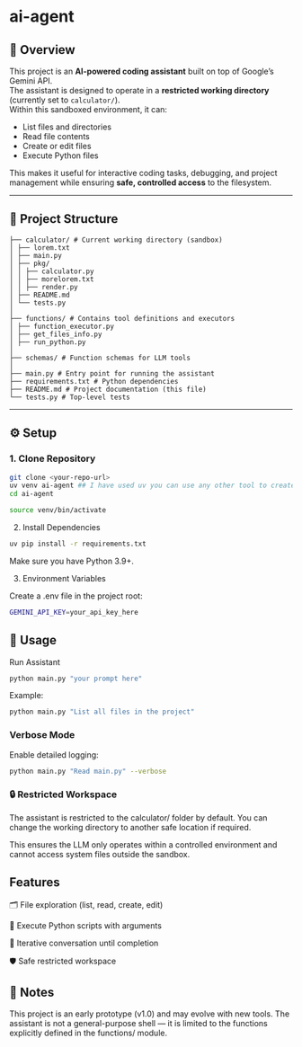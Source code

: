 # ai-agent

## 📌 Overview

This project is an **AI-powered coding assistant** built on top of Google’s Gemini API.  
The assistant is designed to operate in a **restricted working directory** (currently set to `calculator/`).  
Within this sandboxed environment, it can:

- List files and directories
- Read file contents
- Create or edit files
- Execute Python files

This makes it useful for interactive coding tasks, debugging, and project management while ensuring **safe, controlled access** to the filesystem.

---

## 📂 Project Structure

```
├── calculator/ # Current working directory (sandbox)
│ ├── lorem.txt
│ ├── main.py
│ ├── pkg/
│ │ ├── calculator.py
│ │ ├── morelorem.txt
│ │ ├── render.py
│ ├── README.md
│ └── tests.py
│
├── functions/ # Contains tool definitions and executors
│ ├── function_executor.py
│ ├── get_files_info.py
│ ├── run_python.py
│
├── schemas/ # Function schemas for LLM tools
│
├── main.py # Entry point for running the assistant
├── requirements.txt # Python dependencies
├── README.md # Project documentation (this file)
└── tests.py # Top-level tests
```

---

## ⚙️ Setup

### 1. Clone Repository

```bash
git clone <your-repo-url>
uv venv ai-agent ## I have used uv you can use any other tool to create virtual environment
cd ai-agent

source venv/bin/activate
```

2. Install Dependencies

```bash
uv pip install -r requirements.txt
```

Make sure you have Python 3.9+.

3. Environment Variables

Create a .env file in the project root:

```bash
GEMINI_API_KEY=your_api_key_here
```

## 🚀 Usage

Run Assistant

```bash
python main.py "your prompt here"
```

Example:

```bash
python main.py "List all files in the project"

```

### Verbose Mode

Enable detailed logging:

```bash
python main.py "Read main.py" --verbose
```

### 🔒 Restricted Workspace

The assistant is restricted to the calculator/ folder by default.
You can change the working directory to another safe location if required.

This ensures the LLM only operates within a controlled environment and cannot access system files outside the sandbox.

## Features

🗂 File exploration (list, read, create, edit)

🐍 Execute Python scripts with arguments

🔁 Iterative conversation until completion

🛡️ Safe restricted workspace

## 📌 Notes

This project is an early prototype (v1.0) and may evolve with new tools.
The assistant is not a general-purpose shell — it is limited to the functions explicitly defined in the functions/ module.
